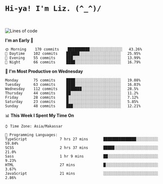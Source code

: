 
# `Hi-ya! I'm Liz. (^_^)/ `

<br>

<!--START_SECTION:waka-->
![Lines of code](https://img.shields.io/badge/From%20Hello%20World%20I%27ve%20Written-17554%20lines%20of%20code-blue)

**I'm an Early 🐤** 

```text
🌞 Morning    170 commits    ██████████░░░░░░░░░░░░░░░   43.26% 
🌆 Daytime    102 commits    ██████░░░░░░░░░░░░░░░░░░░   25.95% 
🌃 Evening    55 commits     ███░░░░░░░░░░░░░░░░░░░░░░   13.99% 
🌙 Night      66 commits     ████░░░░░░░░░░░░░░░░░░░░░   16.79%

```
📅 **I'm Most Productive on Wednesday** 

```text
Monday       75 commits     ████░░░░░░░░░░░░░░░░░░░░░   19.08% 
Tuesday      63 commits     ████░░░░░░░░░░░░░░░░░░░░░   16.03% 
Wednesday    112 commits    ███████░░░░░░░░░░░░░░░░░░   28.5% 
Thursday     44 commits     ██░░░░░░░░░░░░░░░░░░░░░░░   11.2% 
Friday       28 commits     █░░░░░░░░░░░░░░░░░░░░░░░░   7.12% 
Saturday     23 commits     █░░░░░░░░░░░░░░░░░░░░░░░░   5.85% 
Sunday       48 commits     ███░░░░░░░░░░░░░░░░░░░░░░   12.21%

```


📊 **This Week I Spent My Time On** 

```text
⌚︎ Time Zone: Asia/Makassar

💬 Programming Languages: 
TypeScript               7 hrs 27 mins       ███████████████░░░░░░░░░░   59.84% 
SCSS                     2 hrs 37 mins       █████░░░░░░░░░░░░░░░░░░░░   21.0% 
Sass                     1 hr 9 mins         ██░░░░░░░░░░░░░░░░░░░░░░░   9.23% 
HTML                     27 mins             █░░░░░░░░░░░░░░░░░░░░░░░░   3.67% 
JavaScript               21 mins             ░░░░░░░░░░░░░░░░░░░░░░░░░   2.86%

```


<!--END_SECTION:waka-->


